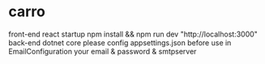 # carro
front-end react startup npm install && npm run dev "http://localhost:3000" <br />
back-end dotnet core please config appsettings.json before use in EmailConfiguration your email & password & smtpserver
